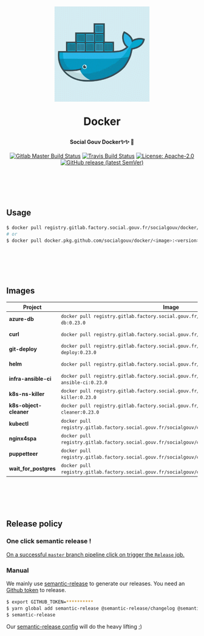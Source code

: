<h1 align="center">
  <img src="https://github.com/SocialGouv/docker/raw/master/.github/docker.gif" width="250"/>
  <p align="center">Docker</p>
  <p align="center" style="font-size: 0.5em">Social Gouv Docker✨✨ 🐋</p>
</h1>

<p align="center">
  <a href="https://gitlab.factory.social.gouv.fr/SocialGouv/docker/pipelines"><img src="https://gitlab.factory.social.gouv.fr/SocialGouv/docker/badges/master/pipeline.svg" alt="Gitlab Master Build Status"></a>
  <a href="https://travis-ci.com/SocialGouv/docker"><img src="https://travis-ci.com/SocialGouv/docker.svg?branch=master" alt="Travis Build Status"></a>
  <a href="https://opensource.org/licenses/Apache-2.0"><img src="https://img.shields.io/badge/License-Apache--2.0-yellow.svg" alt="License: Apache-2.0"></a>
  <a href="https://github.com/SocialGouv/docker/releases "><img alt="GitHub release (latest SemVer)" src="https://img.shields.io/github/v/release/SocialGouv/docker?sort=semver"></a>
</p>

<br>
<br>
<br>
<br>

## Usage

```sh
$ docker pull registry.gitlab.factory.social.gouv.fr/socialgouv/docker/<image>:<version>
# or
$ docker pull docker.pkg.github.com/socialgouv/docker/<image>:<version>
```

<br>
<br>
<br>
<br>

## Images

| Project                | Image                                                                                            | Links                                                                                       |
| ---------------------- | ------------------------------------------------------------------------------------------------ | ------------------------------------------------------------------------------------------- |
| **azure-db**           | `docker pull registry.gitlab.factory.social.gouv.fr/socialgouv/docker/azure-db:0.23.0`           | [![README](https://img.shields.io/badge/README--green.svg)](./azure-db/README.md)           |
| **curl**               | `docker pull registry.gitlab.factory.social.gouv.fr/socialgouv/docker/curl:0.23.0`               | [![README](https://img.shields.io/badge/README--green.svg)](./curl/README.md)               |
| **git-deploy**         | `docker pull registry.gitlab.factory.social.gouv.fr/socialgouv/docker/git-deploy:0.23.0`         | [![README](https://img.shields.io/badge/README--green.svg)](./git-deploy/README.md)         |
| **helm**               | `docker pull registry.gitlab.factory.social.gouv.fr/socialgouv/docker/helm:0.23.0`               | [![README](https://img.shields.io/badge/README--green.svg)](./helm/README.md)               |
| **infra-ansible-ci**   | `docker pull registry.gitlab.factory.social.gouv.fr/socialgouv/docker/infra-ansible-ci:0.23.0`   | [![README](https://img.shields.io/badge/README--green.svg)](./infra-ansible-ci/README.md)   |
| **k8s-ns-killer**      | `docker pull registry.gitlab.factory.social.gouv.fr/socialgouv/docker/k8s-ns-killer:0.23.0`      | [![README](https://img.shields.io/badge/README--green.svg)](./k8s-ns-killer/README.md)      |
| **k8s-object-cleaner** | `docker pull registry.gitlab.factory.social.gouv.fr/socialgouv/docker/k8s-object-cleaner:0.23.0` | [![README](https://img.shields.io/badge/README--green.svg)](./k8s-object-cleaner/README.md) |
| **kubectl**            | `docker pull registry.gitlab.factory.social.gouv.fr/socialgouv/docker/kubectl:0.23.0`            | [![README](https://img.shields.io/badge/README--green.svg)](./kubectl/README.md)            |
| **nginx4spa**          | `docker pull registry.gitlab.factory.social.gouv.fr/socialgouv/docker/nginx4spa:0.23.0`          | [![README](https://img.shields.io/badge/README--green.svg)](./nginx4spa/README.md)          |
| **puppetteer**         | `docker pull registry.gitlab.factory.social.gouv.fr/socialgouv/docker/puppetteer:0.23.0`         | [![README](https://img.shields.io/badge/README--green.svg)](./puppetteer/README.md)         |
| **wait_for_postgres**  | `docker pull registry.gitlab.factory.social.gouv.fr/socialgouv/docker/wait_for_postgres:0.23.0`  | [![README](https://img.shields.io/badge/README--green.svg)](./wait_for_postgres/README.md)  |

<br>
<br>
<br>
<br>

## Release policy

### One click semantic release !

[On a successful `master` branch pipeline click on trigger the `Release` job.](https://gitlab.factory.social.gouv.fr/SocialGouv/docker/pipelines)

### Manual

We mainly use [semantic-release](https://github.com/semantic-release/semantic-release) to generate our releases.
You need an [Github token](https://github.com/settings/tokens/new) to release.

```sh
$ export GITHUB_TOKEN=**********
$ yarn global add semantic-release @semantic-release/changelog @semantic-release/git
$ semantic-release
```

Our [semantic-release config](./.releaserc.yml) will do the heavy lifting ;)
